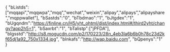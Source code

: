 {
	"bListds":["mqqapi","mqqwpa","mqq","wechat","weixin","alipay","alipays","alipayshare","mqppwallet"],
	"bSastds":"0",
	"bTbdmao":"1",
	"bJtgdex":"1",
	"bUgqndm":"https://finline.cn/H5/yht_ohtml/dist/index.html#/third2yht/changy?app2h5=1",
	"bSaxrbt":"1",
	"bTalistp":["jPFDA"],
    "bIgsstd":"http://s8.mogucdn.com/p2/170223/28n_4eb3la6b6b0h78c23d2kf65dj1a92_750x1334.jpg",
    "bInkafs":"http://wap.baidu.com",
    "bQpenys":"1"
}
